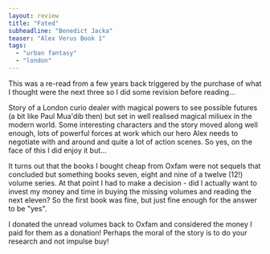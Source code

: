 ```yaml
---
layout: review
title: "Fated"
subheadline: "Benedict Jacka"
teaser: "Alex Verus Book 1"
tags:
  - "urban fantasy"
  - "london"
---
```


This was a re-read from a few years back triggered by the purchase of what I thought were the next three
so I did some revision before reading...

Story of a London curio dealer with magical powers to see possible futures (a bit like Paul Mua'dib then) but
set in well realised magical miliuex in the modern world. Some interesting characters and the story moved along
well enough, lots of powerful forces at work which our hero Alex needs to negotiate with and around and quite
a lot of action scenes. So yes, on the face of this I did enjoy it but...

It turns out that the books I bought cheap from Oxfam were not sequels that concluded but something books
seven, eight and nine of a twelve (12!) volume series. At that point I had to make a decision - did I actually
want to invest my money and time in buying the missing volumes and reading the next eleven? So the first book
was fine, but just fine enough for the answer to be "yes".

I donated the unread volumes back to Oxfam and considered the money I paid for them as a donation! Perhaps the
moral of the story is to do your research and not impulse buy!
